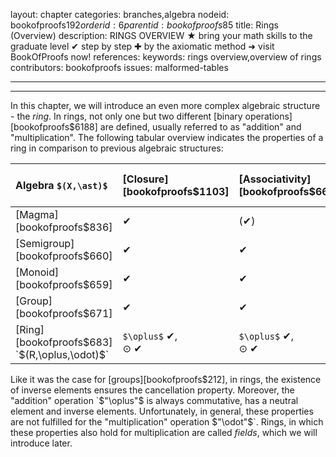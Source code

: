 layout: chapter
categories: branches,algebra
nodeid: bookofproofs$192
orderid: 6
parentid: bookofproofs$85
title: Rings (Overview)
description: RINGS OVERVIEW ★ bring your math skills to the graduate level ✔ step by step ✚ by the axiomatic method ➜ visit BookOfProofs now!
references: 
keywords: rings overview,overview of rings
contributors: bookofproofs
issues: malformed-tables

---


---

In this chapter, we will introduce an even more complex algebraic structure - the _ring_. In rings, not only one but two different [binary operations][bookofproofs$6188] are defined, usually referred to as "addition" and "multiplication". The following tabular overview indicates the properties of a ring in comparison to previous algebraic structures:


Algebra `$(X,\ast)$`  | [Closure][bookofproofs$1103] | [Associativity][bookofproofs$668] | [Neutral Element][bookofproofs$661] | [Existence of Inverse][bookofproofs$670] | [Cancellation][bookofproofs$837] | [Commutativity][bookofproofs$672] | [Distributivity][bookofproofs$682]
:------------- |:------------- |:------------- |:------------- |:------------- |:------------- |:------------- |:-------------
 [Magma][bookofproofs$836]| ✔| (✔)| (✔)| (✔)| (✔)| (✔)| n/a
 [Semigroup][bookofproofs$660]| ✔| ✔| (✔)| (✔)| (✔)| (✔)| n/a
 [Monoid][bookofproofs$659]| ✔| ✔| ✔| (✔)| (✔)| (✔)| n/a
 [Group][bookofproofs$671]| ✔| ✔| ✔| ✔| ✔| (✔)| n/a
 [Ring][bookofproofs$683] `$(R,\oplus,\odot)$` | `$\oplus$` ✔,<br/>$\odot$ ✔| `$\oplus$` ✔,<br/>$\odot$ ✔| `$\oplus$` ✔,<br/>$\odot$ (✔) | `$\oplus$` ✔,<br/>$\odot$(✔)| `$\oplus$` ✔,<br/>$\odot$ (✔)| `$\oplus$` ✔,<br/>$\odot$ (✔)| ✔

Like it was the case for [groups][bookofproofs$212], in rings, the existence of inverse elements ensures the cancellation property. Moreover, the "addition" operation `$"\oplus"$` is always commutative, has a neutral element and inverse elements. Unfortunately, in general, these properties are not fulfilled for the "multiplication" operation `$"\odot"$`. Rings, in which these properties also hold for multiplication are called _fields_, which we will introduce later.
